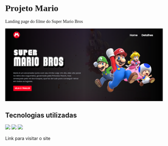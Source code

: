 <h1 style="font-family: verdana;">Projeto Mario</h1>
<p style="font-family: verdana;">Landing page do filme do Super Mario Bros</p>
<img src="src/imagens/Capture de tela.PNG" alt="imagem do site">
<h2>Tecnologias utilizadas</h2>
<div>
    <img src="https://img.shields.io/badge/HTML5-E34F26?style=for-the-badge&logo=html5&logoColor=white">
    <img src="https://img.shields.io/badge/CSS3-1572B6?style=for-the-badge&logo=css3&logoColor=white">
    <img src="https://img.shields.io/badge/JavaScript-F7DF1E?style=for-the-badge&logo=javascript&logoColor=black">
</div><br>
<a style="text-decoration: none;" target="_blank" href="https://joaovitor2004.github.io/projeto-mario/">Link para visitar o site</a>
